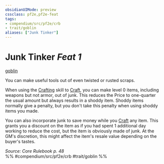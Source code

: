 ```yaml
---
obsidianUIMode: preview
cssclass: pf2e,pf2e-feat
tags:
- compendium/src/pf2e/crb
- trait/goblin
aliases: ["Junk Tinker"]
---
```

# Junk Tinker  *Feat 1*  
[goblin](/rules/traits/goblin.md)  


You can make useful tools out of even twisted or rusted scraps.

When using the [Crafting](/compendium/skills.md#Crafting) skill to [Craft](/rules/actions/craft.md), you can make level 0 items, including weapons but not armor, out of junk. This reduces the Price to one-quarter the usual amount but always results in a shoddy item. Shoddy items normally give a penalty, but you don't take this penalty when using shoddy items you made.

You can also incorporate junk to save money while you [Craft](/rules/actions/craft.md) any item. This grants you a discount on the item as if you had spent 1 additional day working to reduce the cost, but the item is obviously made of junk. At the GM's discretion, this might affect the item's resale value depending on the buyer's tastes.

*Source: Core Rulebook p. 48*  
%% #compendium/src/pf2e/crb #trait/goblin %%